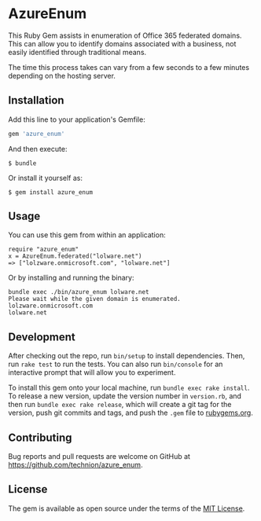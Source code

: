 # AzureEnum

This Ruby Gem assists in enumeration of Office 365 federated domains. This can allow you to identify domains associated with a business, not easily identified through traditional means.

The time this process takes can vary from a few seconds to a few minutes depending on the hosting server.
## Installation

Add this line to your application's Gemfile:

```ruby
gem 'azure_enum'
```

And then execute:

    $ bundle

Or install it yourself as:

    $ gem install azure_enum

## Usage

You can use this gem from within an application:

```
require "azure_enum"
x = AzureEnum.federated("lolware.net")
=> ["lolzware.onmicrosoft.com", "lolware.net"]
```

Or by installing and running the binary:
```
bundle exec ./bin/azure_enum lolware.net
Please wait while the given domain is enumerated.
lolzware.onmicrosoft.com
lolware.net
```

## Development

After checking out the repo, run `bin/setup` to install dependencies. Then, run `rake test` to run the tests. You can also run `bin/console` for an interactive prompt that will allow you to experiment.

To install this gem onto your local machine, run `bundle exec rake install`. To release a new version, update the version number in `version.rb`, and then run `bundle exec rake release`, which will create a git tag for the version, push git commits and tags, and push the `.gem` file to [rubygems.org](https://rubygems.org).

## Contributing

Bug reports and pull requests are welcome on GitHub at https://github.com/technion/azure_enum.

## License

The gem is available as open source under the terms of the [MIT License](https://opensource.org/licenses/MIT).
